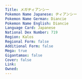 ```yaml
---
﻿Title: メガヂィアンシー
Pokemon Name Japanese: ヂィアンシー
Pokemon Name German: Diancie
Pokemon Name English: Diancie
Language Card: Japanese
National Dex Number: 719
Region: Kalos
Regional Form: false
Additional Form: false
Mega: true
Gigantamax: false
Cover: false
Link: 
Owned: 
---
```

